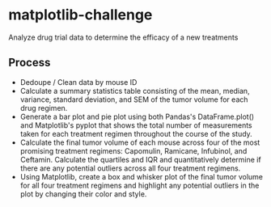 # matplotlib-challenge

Analyze drug trial data to determine the efficacy of a new treatments


## Process 
- Dedoupe / Clean data by mouse ID 
- Calculate a summary statistics table consisting of the mean, median, variance, standard deviation, and SEM of the tumor volume for each drug regimen.
- Generate a bar plot and pie plot using both Pandas's DataFrame.plot() and Matplotlib's pyplot that shows the total number of measurements taken for each treatment regimen throughout the course of the study.
- Calculate the final tumor volume of each mouse across four of the most promising treatment regimens: Capomulin, Ramicane, Infubinol, and Ceftamin. Calculate the quartiles and IQR and quantitatively determine if there are any potential outliers across all four treatment regimens.
- Using Matplotlib, create a box and whisker plot of the final tumor volume for all four treatment regimens and highlight any potential outliers in the plot by changing their color and style.



